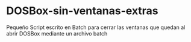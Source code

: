 # DOSBox-sin-ventanas-extras
Pequeño Script escrito en Batch para cerrar las ventanas que quedan al abrir DOSBox mediante un archivo batch
